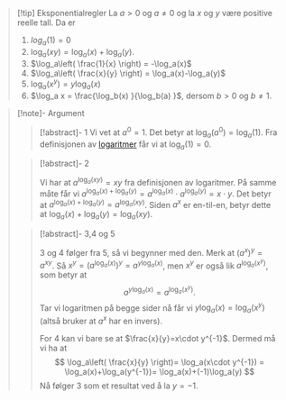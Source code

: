 > [!tip] Eksponentialregler
> La $a >0$ og $a\neq 0$ og la $x$ og $y$ være positive reelle tall. Da er
> 1. $log_a(1) = 0$
> 2. $\log_a(xy) = \log_a(x)+\log_a(y)$. 
> 3. $\log_a\left( \frac{1}{x} \right) = -\log_a(x)$
> 4. $\log_a\left( \frac{x}{y} \right) = \log_a(x)-\log_a(y)$
> 5. $\log_a(x^y)=y\log_a(x)$
> 6. $\log_a x = \frac{\log_b(x) }{\log_b(a) }$, dersom $b>0$ og $b\neq 1$.


> [!note]- Argument 
> 
> 
> > [!abstract]- 1
> > Vi vet at $a^0 = 1$. Det betyr at $\log_a(a^0) = \log_a(1)$. Fra definisjonen av [logaritmer](Kapittel%203%20-%20transendentale%20funksjoner/3.3%20Logaritmer/Logaritmer.md) får vi at $\log_a(1) = 0$.
> 
> > [!abstract]- 2
> >
> > 
> > Vi har at $a^{\log_a(xy)} = xy$ fra definisjonen av logaritmer. På samme måte får vi $a^{\log_a(x)+\log_a(y)} = a^{\log_a(x)}\cdot a^{\log_a(y)} = x\cdot y$. Det betyr at $a^{\log_a(x)+\log_a(y)} = a^{\log_a(xy)}$. Siden $a^x$ er en-til-en, betyr dette at ${\log_a(x)+\log_a(y)} = \log_a(xy)$.
> 
> 
> > [!abstract]- 3,4 og 5
> > 
> > 3 og 4 følger fra 5, så vi begynner med den. Merk at $(a^x)^y = a^{xy}$. Så $x^y =(a^{\log_a(x)})^y = a^{y\log_a(x)}$, men $x^y$ er også lik $a^{\log_a(x^y)}$, som betyr at 
> >   $$
> >   a^{y\log_a(x)} = a^{\log_a(x^y)}.
> > $$ 
> > Tar vi logaritmen på begge sider nå får vi $y\log_a(x) = \log_a(x^y)$ (altså bruker at $a^x$ har en invers).
> > 
> > For 4 kan vi bare se at $\frac{x}{y}=x\cdot y^{-1}$. Dermed må vi ha at 
> > $$
> > \log_a\left( \frac{x}{y} \right)= \log_a(x\cdot y^{-1}) = \log_a(x)+\log_a(y^{-1})= \log_a(x)+(-1)\log_a(y)
> > $$
> > Nå følger 3 som et resultat ved å la $y= -1$.